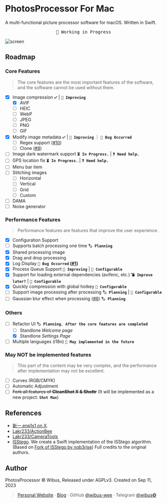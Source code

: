 # PhotosProcessor For Mac

A multi-functional picture processor software for macOS. Written in Swift.

<pre align="center">
🧪 Working in Progress
</pre>

![screen](./Resources/screen.avif)

## Roadmap

### Core Features

> The core features are the most important features of the software, and the software cannot be used without them.

- [x] Image compression **`✅`** | **`🔧 Improving`**
  - [x] AVIF
  - [ ] HEIC
  - [ ] WebP
  - [ ] JPEG
  - [ ] PNG
  - [ ] GIF
- [x] Modify image metadata **`✅`** | **`🔧 Improving`** ｜ **`🐛 Bug Occurred`**
  - [ ] Regex support ([#10](https://github.com/wibus-wee/PhotosProcessor/issues/10))
  - [ ] Clone ([#8](https://github.com/wibus-wee/PhotosProcessor/issues/8))
- [ ] Image dark watermark support **`⏳ In Progress.`** | **`❓ Need help.`**
- [ ] GPS location fix **`⏳ In Progress.`** | **`❓ Need help.`**
- [ ] Menu bar item
- [ ] Stitching images
  - [ ] Horizontal
  - [ ] Vertical
  - [ ] Grid
  - [ ] Custom
- [ ] DAMA
- [ ] Noise generator

### Performance Features

> Performance features are features that improve the user experience.

- [x] Configuration Support
- [ ] Supports batch processing one time **`🏷️ Planning`**
- [x] Shared processing image
- [x] Drag and drop processing
- [x] Log Display **`🐛 Bug Occurred` ([#1](https://github.com/wibus-wee/PhotosProcessor/issues/1))**
- [x] Process Queue Support **`🔧 Improving`** | **`🛞 Configurable`**
- [x] Support for loading external dependencies (avifenc, etc.) **`💣 Improve later?`** | **`🛞 Configurable`**
- [x] Quickly compression with global hotkey **`🛞 Configurable`**
- [ ] Support image processing after processing **`🏷️ Planning`** | **`🛞 Configurable`**
- [ ] Gaussian blur effect when processing ([#6](https://github.com/wibus-wee/PhotosProcessor/issues/6)) **`🏷️ Planning`**

### Others

- [ ] Refactor UI **`🏷️ Planning. After the core features are completed`**
  - [ ] Standlone *Welcome page*
  - [x] Standlone *Settings Page*
- [ ] Multiple languages (i18n) **`🥷 May implemented in the future`**

### May NOT be implemented features

> This part of the content may be very complex, and the performance after implementation may not be excellent.

- [ ] Curves (RGB/CMYK)
- [ ] Automatic Adjustment
- [ ] ~~Fork all features of **CleanShot X & Shottr**~~ (It will be implemented as a new project: **`Shot Max`**)
<!--  - [ ] Enhance highlight circle function -->
<!--  - [ ] Brush memory function  -->
<!--  - [ ] Mosaic enhancement -->

## References

- [新一.enp1s1 on X](https://twitter.com/_a_wing/status/1700586549065155043). 
- [Lakr233/ActionBee](https://github.com/Lakr233/ActionBee)
- [Lakr233/CameraTools](https://github.com/Lakr233/CameraTools)
- [ISStego](https://github.com/isena/ISStego). We create a Swift implementation of the ISStego algorithm. (Based on [Fork of ISStego by nob3rise](https://github.com/nob3rise/ISStego)) Full credits to the original authors.

## Author

PhotosProcessor © Wibus, Released under AGPLv3. Created on Sep 11, 2023

> [Personal Website](http://wibus.ren/) · [Blog](https://blog.wibus.ren/) · GitHub [@wibus-wee](https://github.com/wibus-wee/) · Telegram [@wibus✪](https://t.me/wibus_wee)

